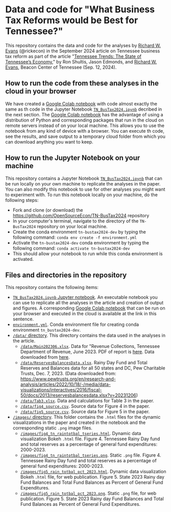 # Data and code for "What Business Tax Reforms would be Best for Tennessee?"
This repository contains the data and code for the analyses by [Richard W. Evans](https://sites.google.com/site/rickecon) (@rickecon) in the September 2024 article on Tennessee business tax reform as part of the article "[Tennessee Trends: The State of Tennessee’s Economy](https://www.beacontn.org/tennessee-trends-the-state-of-tennessees-economy/)," by Ron Shultis, Jason Edmonds, and [Richard W. Evans](https://sites.google.com/site/rickecon), Beacon Center of Tennessee (Sep. 12, 2024).

## How to run the code from these analyses in the cloud in your browser
We have created a [Google Colab notebook](https://colab.research.google.com/drive/1dDKVTEAm4drvNXgHpm617j-82X4xzxKh?usp=sharing) with code almost exactly the same as th code in the Jupyter Notebook [`TN_BusTax2024.ipynb`](TN_BusTax2024.ipynb) decribed in the next section. The [Google Colab notebook](hhttps://colab.research.google.com/drive/1dDKVTEAm4drvNXgHpm617j-82X4xzxKh?usp=sharing) has the advantage of using a distribution of Python and corresponding packages that run in the cloud on remote servers instead of on your local machine. This allows you to use the notebook from any kind of device with a browser. You can execute th code, see the results, and save output to a temporary cloud folder from which you can download anything you want to keep.

## How to run the Jupyter Notebook on your machine
This repository contains a Jupyter Notebook [`TN_BusTax2024.ipynb`](TN_BusTax2024.ipynb) that can be run locally on your own machine to replicate the analyses in the paper. You can also modify this notebook to use for other analyses you might want to experiment with. To run this notebook locally on your machine, do the following steps:
* Fork and clone (or download) the https://github.com/OpenSourceEcon/TN-BusTax2024 repository
* In your computer's terminal, navigate to the directory of the `TN-BusTax2024` repository on your local machine.
* Create the conda environment `tn-bustax2024-dev` by typing the following command: `conda env create -f environment.yml`
* Activate the `tn-bustax2024-dev` conda environment by typing the following command: `conda activate tn-bustax2024-dev`
* This should allow your notebook to run while this conda environment is activated.

## Files and directories in the repository
This repository contains the following items:
* [`TN_BusTax2024.ipynb` Jupyter notebook](TN_BusTax2024.ipynb). An executable notebook you can use to replicate all the analyses in the article and creation of output and figures. A corresponding [Google Colab notebook](https://colab.research.google.com/drive/1dDKVTEAm4drvNXgHpm617j-82X4xzxKh?usp=sharing) that can be run on your browser and executed in the cloud is available at the link in this sentence.
* [`environment.yml`](environment.yml). Conda environment file for creating conda environment `tn_bustax2024-dev`.
* [`/data/` directory](data/). This directory contains the data used in the analyses in the article.
    * [`/data/Main202306.xlsx`](/data/Main202306.xlsx). Data for "Revenue Collections, Tennessee Department of Revenue, June 2023. PDF of report is [here](https://www.tn.gov/content/dam/tn/revenue/documents/pubs/2023/Coll202306.pdf). Data downloaded from [here](https://www.tn.gov/content/dam/tn/revenue/documents/statistics/2023/Main202306.xlsx).
    * [`/data/ReservesBalancesData.xlsx`](/data/ReservesBalancesData.xlsx). Rainy Day Fund and Total Reserves and Balances data for all 50 states and DC, Pew Charitable Trusts, Dec. 7, 2023. (Data downloaded from: https://www.pewtrusts.org/en/research-and-analysis/articles/2022/10/18/-/media/data-visualizations/interactives/2016/fiscal-50/docs/2013/reservesbalancesdata.xlsx?v=20231206)
    * [`/data/Tab3.xlsx`](/data/Tab3.xlsx). Data and calculations for Table 3 in the paper.
    * [`/data/fig4_source.csv`](/data/fig4_source.csv). Source data for Figure 4 in the paper.
    * [`/data/fig5_source.csv`](/data/fig5_source.csv). Source data for Figure 5 in the paper.
* [`/images/` directory](images/). This folder contains the `.html` files for the dynamic visualizations in the paper and created in the notebook and the corresponding static `.png` image files.
    * [`/images/fig4_tn_raintotbal_tseries.html`](/images/fig4_tn_raintotbal_tseries.html). Dynamic data visualization Bokeh `.html` file. Figure 4. Tennessee Rainy Day fund and total reserves as a percentage of general fund expenditures: 2000-2023.
    * [`/images/fig4_tn_raintotbal_tseries.png`](/images/fig4_tn_raintotbal_tseries.png). Static `.png` file. Figure 4. Tennessee Rainy Day fund and total reserves as a percentage of general fund expenditures: 2000-2023.
    * [`/images/fig5_rain_totbal_pct_2023.html`](/images/fig5_rain_totbal_pct_2023.html). Dynamic data visualization Bokeh `.html` file, for web publication. Figure 5. State 2023 Rainy day Fund Balances and Total Fund Balances as Percent of General Fund Expenditures.
    * [`/images/fig5_rain_totbal_pct_2023.png`](/images/fig5_rain_totbal_pct_2023.png). Static `.png` file, for web publication. Figure 5. State 2023 Rainy day Fund Balances and Total Fund Balances as Percent of General Fund Expenditures.
